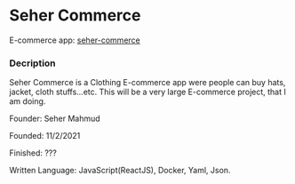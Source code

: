 <!-- <p align="center">
  <a href="https://github.com/sehermahmud/seher-clothing">
    <img src="./src/assets/crown.svg" alt="Logo" width="25%" height="35%">
  </a>
</p> -->

# Seher Commerce

E-commerce app: [seher-commerce](https://github.com/sehermahmud/seher-clothing)

### Decription

Seher Commerce is a Clothing E-commerce app were people can buy hats, jacket, cloth stuffs...etc. This will be a very large E-commerce project, that I am doing.

Founder: Seher Mahmud

Founded: 11/2/2021

Finished: ???

Written Language: JavaScript(ReactJS), Docker, Yaml, Json.
